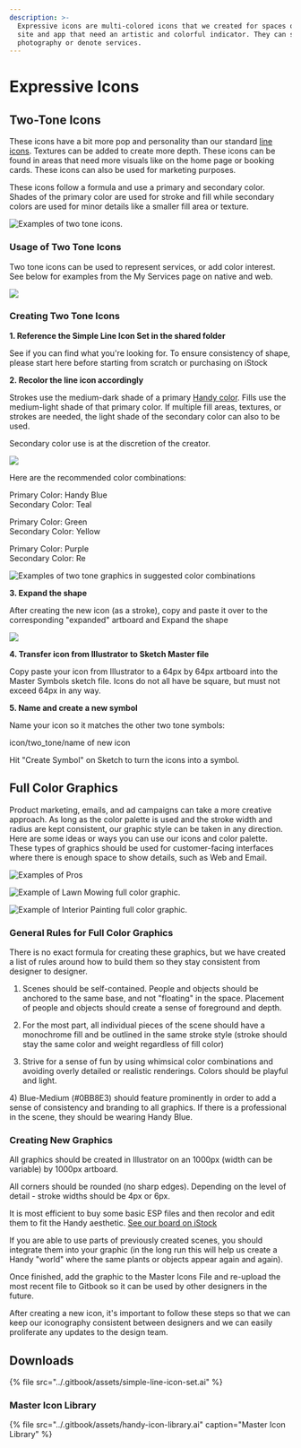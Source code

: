 ```yaml
---
description: >-
  Expressive icons are multi-colored icons that we created for spaces on the
  site and app that need an artistic and colorful indicator. They can supplement
  photography or denote services.
---
```


# Expressive Icons

## Two-Tone Icons

These icons have a bit more pop and personality than our standard [line icons](line-icons.md). Textures can be added to create more depth. These icons can be found in areas that need more visuals like on the home page or booking cards. These icons can also be used for marketing purposes.

These icons follow a formula and use a primary and secondary color. Shades of the primary color are used for stroke and fill while secondary colors are used for minor details like a smaller fill area or texture.

![Examples of two tone icons.](../.gitbook/assets/screen-shot-2019-04-16-at-9.54.42-am.png)



### Usage of Two Tone Icons

Two tone icons can be used to represent services, or add color interest. See below for examples from the My Services page on native and web. 

![](../.gitbook/assets/two-tone-icons.png)

### Creating Two Tone Icons

**1. Reference the Simple Line Icon Set in the shared folder** 

See if you can find what you're looking for. To ensure consistency of shape, please start here before starting from scratch or purchasing on iStock

**2. Recolor the line icon accordingly** 

Strokes use the medium-dark shade of a primary [Handy color](color-system.md). Fills use the medium-light shade of that primary color.  If multiple fill areas, textures, or strokes are needed, the light shade of the secondary color can also to be used.

Secondary color use is at the discretion of the creator.

![](../.gitbook/assets/colorrules.png)

Here are the recommended color combinations:

Primary Color: Handy Blue  
Secondary Color: Teal

Primary Color: Green  
Secondary Color: Yellow

Primary Color: Purple  
Secondary Color: Re

![Examples of two tone graphics in suggested color combinations](../.gitbook/assets/screen-shot-2019-04-17-at-4.19.28-pm.png)

**3. Expand the shape** 

After creating the new icon \(as a stroke\), copy and paste it over to the corresponding "expanded" artboard and Expand the shape

![](../.gitbook/assets/screen-shot-2019-04-17-at-3.37.21-pm.png)

**4. Transfer icon from Illustrator to Sketch Master file**

Copy paste your icon from Illustrator to a 64px by 64px artboard into the Master Symbols sketch file. Icons do not all have be square, but must not exceed 64px in any way. 

**5. Name and create a new symbol**

Name your icon so it matches the other two tone symbols: 

icon/two\_tone/name of new icon

Hit "Create Symbol" on Sketch to turn the icons into a symbol.

## Full Color Graphics

Product marketing, emails, and ad campaigns can take a more creative approach. As long as the color palette is used and the stroke width and radius are kept consistent, our graphic style can be taken in any direction. Here are some ideas or ways you can use our icons and color palette. These types of graphics should be used for customer-facing interfaces where there is enough space to show details, such as Web and Email. 

![Examples of Pros](../.gitbook/assets/artboard-18-100.jpg)

![Example of Lawn Mowing full color graphic.](../.gitbook/assets/artboard-19-100.jpg)

![Example of Interior Painting full color graphic. ](../.gitbook/assets/artboard-24-100.jpg)

### General Rules for Full Color Graphics

There is no exact formula for creating these graphics, but we have created a list of rules around how to build them so they stay consistent from designer to designer. 

1. Scenes should be self-contained. People and objects should be anchored to the same base, and not "floating" in the space. Placement of people and objects should create a sense of foreground and depth. 

2. For the most part, all individual pieces of the scene should have a monochrome fill and be outlined in the same stroke style \(stroke should stay the same color and weight regardless of fill color\)

3. Strive for a sense of fun by using whimsical color combinations and avoiding overly detailed or realistic renderings. Colors should be playful and light. 

4\) Blue-Medium \(\#0BB8E3\) should feature prominently in order to add a sense of consistency and branding to all graphics. If there is a professional in the scene, they should be wearing Handy Blue. 

### Creating New Graphics

All graphics should be created in Illustrator on an 1000px \(width can be variable\) by 1000px artboard. 

All corners should be rounded \(no sharp edges\). Depending on the level of detail - stroke widths should be 4px or 6px.

It is most efficient to buy some basic ESP files and then recolor and edit them to fit the Handy aesthetic. [See our board on iStock](https://www.istockphoto.com/collaboration/boards/iZr2_irslUGw9vD4vtllkA)

If you are able to use parts of previously created scenes, you should integrate them into your graphic \(in the long run this will help us create a Handy "world" where the same plants or objects appear again and again\).

Once finished, add the graphic to the Master Icons File and re-upload the most recent file to Gitbook so it can be used by other designers in the future.

After creating a new icon, it's important to follow these steps so that we can keep our iconography consistent between designers and we can easily proliferate any updates to the design team.

## Downloads

{% file src="../.gitbook/assets/simple-line-icon-set.ai" %}

### Master Icon Library

{% file src="../.gitbook/assets/handy-icon-library.ai" caption="Master Icon Library" %}



